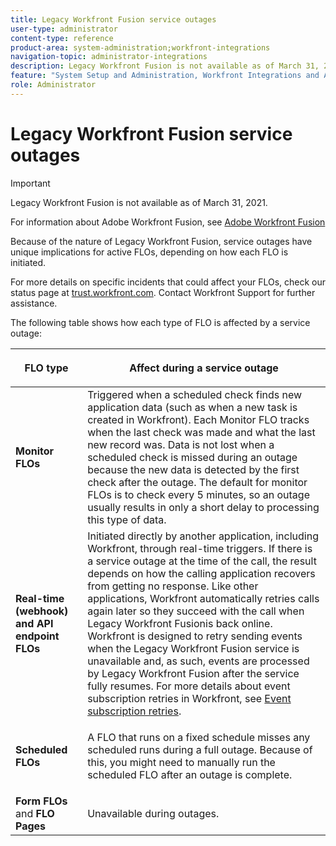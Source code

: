 ```yaml
---
title: Legacy Workfront Fusion service outages
user-type: administrator
content-type: reference
product-area: system-administration;workfront-integrations
navigation-topic: administrator-integrations
description: Legacy Workfront Fusion is not available as of March 31, 2021.
feature: "System Setup and Administration, Workfront Integrations and Apps"
role: Administrator
---
```


# Legacy Workfront Fusion service outages

>[!IMPORTANT]
>
>Legacy Workfront Fusion is not available as of March 31, 2021.
>
>For information about Adobe Workfront Fusion, see [Adobe Workfront Fusion](../../workfront-fusion/workfront-fusion-2.md)

Because of the nature of Legacy Workfront Fusion, service outages have unique implications for active FLOs, depending on how each FLO is initiated.

For more details on specific incidents that could affect your FLOs, check our status page at [trust.workfront.com](https://trust.workfront.com/). Contact Workfront Support for further assistance.

The following table shows how each type of FLO is affected by a service outage:

<table style="table-layout:auto"> 
 <col> 
 <col> 
 <thead> 
  <tr> 
   <th> <p><strong>FLO type</strong> </p> </th> 
   <th> <p><strong>Affect during a service outage</strong> </p> </th> 
  </tr> 
 </thead> 
 <tbody> 
  <tr> 
   <td><strong>Monitor FLOs</strong> </td> 
   <td>Triggered when a scheduled check finds new application data (such as when a new task is created in Workfront). Each Monitor FLO tracks when the last check was made and what the last new record was. Data is not lost when a scheduled check is missed during an outage because the new data is detected by the first check after the outage. The default for monitor FLOs is to check every 5 minutes, so an outage usually results in only a short delay to processing this type of data.</td> 
  </tr> 
  <tr> 
   <td><strong>Real-time (webhook) and API endpoint FLOs</strong> </td> 
   <td> Initiated directly by another application, including Workfront, through real-time triggers. If there is a service outage at the time of the call, the result depends on how the calling application recovers from getting no response. Like other applications, Workfront automatically retries calls again later so they succeed with the call when Legacy Workfront Fusionis back online. Workfront is designed to retry sending events when the Legacy Workfront Fusion service is unavailable and, as such, events are processed by Legacy Workfront Fusion after the service fully resumes. For more details about event subscription retries in Workfront, see <a href="../../wf-api/api/event-sub-retries.md" class="MCXref xref">Event subscription retries</a>.</td> 
  </tr> 
  <tr> 
   <td><strong>Scheduled FLOs</strong> </td> 
   <td> <p>A FLO that runs on a fixed schedule misses any scheduled runs during a full outage. Because of this, you might need to manually run the scheduled FLO after an outage is complete. </p> </td> 
  </tr> 
  <tr> 
   <td><strong>Form FLOs</strong> and <strong>FLO Pages</strong></td> 
   <td>Unavailable during outages.</td> 
  </tr> 
 </tbody> 
</table>

